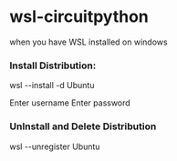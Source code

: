 # wsl-circuitpython

when you have WSL installed on windows

### Install Distribution:

wsl --install -d Ubuntu

Enter username
Enter password


### UnInstall and Delete Distribution

wsl --unregister Ubuntu
